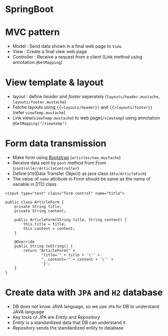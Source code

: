# SpringBoot

# MVC pattern
* Model : Send data shown in a final web page to `View`
* View : Create a final view web page
* Controller : Receive a request from a client (Link method using annotation `@GetMapping`)  

# View template & layout
* layout : define *header* and *footer* seperately (`layouts/header.mustache`, `layouts/footer.mustache`)
* Fetche layouts using `{{>layouts/header}}` and `{{>layouts/footer}}` (refer `viewTemp.mustache`)
* Link view(`viewTemp.mustache`) to web page(`/viewtemp`) using annotation `@GetMapping("/viewtemp")`

# Form data transmission
* Make form using [Bootstrap](https://getbootstrap.com/) (`articles/new.mustache`)
* Receive data sent by `post` method from From (`controller/ArticleController`)
* Define `DTO`(Data Transfer Object) as java class (`dto/ArticleForm`)
* The value of `name` attribute in Form should be same as the name of variable in DTO class
```
<input type="text" class="form-control" name="title">
```
```
public class ArticleForm {
    private String title;
    private String content;

    public ArticleForm(String title, String content) {
        this.title = title;
        this.content = content;
    }

    @Override
    public String toString() {
        return "ArticleForm{" +
                "title='" + title + '\'' +
                ", content='" + content + '\'' +
                '}';
    }
}
```

# Create data with `JPA` and `H2` database
* DB does not know JAVA language, so we use `JPA` for DB to understand JAVA language
* Key tools of JPA are *Entity* and *Repository*
* *Entity* is a standardized data that DB can understand it
* *Repository* sends the standardized entity to database
  
